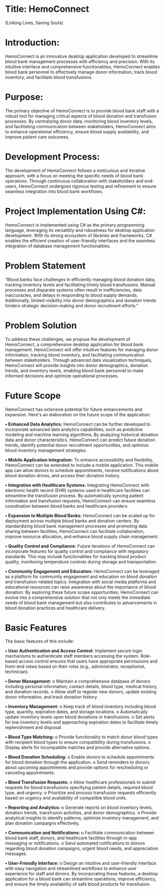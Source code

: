# Title: HemoConnect 
(Linking Lives, Saving Souls) 
# Introduction: 
HemoConnect is an innovative desktop application developed to streamline blood bank 
management processes with efficiency and precision. With its intuitive interface and 
comprehensive functionalities, HemoConnect enables blood bank personnel to effectively 
manage donor information, track blood inventory, and facilitate blood transfusions. 
# Purpose: 
The primary objective of HemoConnect is to provide blood bank staff with a robust tool 
for managing critical aspects of blood donation and transfusion processes. By centralizing donor 
data, monitoring blood inventory levels, and facilitating communication between stakeholders, 
HemoConnect aims to enhance operational efficiency, ensure blood supply availability, and 
improve patient care outcomes. 
# Development Process:  
The development of HemoConnect follows a meticulous and iterative approach, with a 
focus on meeting the specific needs of blood bank operations. Through continuous collaboration 
with stakeholders and end-users, HemoConnect undergoes rigorous testing and refinement to 
ensure seamless integration into blood bank workflows. 
# Project Implementation Using C#: 
HemoConnect is implemented using C# as the primary programming language, leveraging 
its versatility and robustness for desktop application development. With its strong ecosystem of 
libraries and frameworks, C# enables the efficient creation of user-friendly interfaces and the 
seamless integration of database management functionalities. 
# Problem Statement  
“Blood banks face challenges in efficiently managing blood donation data, tracking 
inventory levels and facilitating timely blood transfusions. Manual processes and disparate 
systems often result in inefficiencies, data inaccuracies, and delays in responding to blood supply 
demands. Additionally, limited visibility into donor demographics and donation trends hinders 
strategic decision-making and donor recruitment efforts.” 
# Problem Solution 
To address these challenges, we propose the development of HemoConnect, a 
comprehensive desktop application for blood bank management. HemoConnect will offer 
intuitive features for managing donor information, tracking blood inventory, and facilitating 
communication between stakeholders. Through advanced data visualization techniques, 
HemoConnect will provide insights into donor demographics, donation trends, and inventory 
levels, enabling blood bank personnel to make informed decisions and optimize operational 
processes. 
# Future Scope  
HemoConnect has extensive potential for future enhancements and expansion. Here's an 
elaboration on the future scope of the application: 

**• Enhanced Data Analytics:** HemoConnect can be further developed to incorporate 
advanced data analytics capabilities, such as predictive modeling and machine learning 
algorithms. By analyzing historical donation data and donor characteristics, 
HemoConnect can predict future donation trends, identify potential donor recruitment 
opportunities, and optimize blood inventory management strategies. 

**• Mobile Application Integration:** To enhance accessibility and flexibility, HemoConnect 
can be extended to include a mobile application. This mobile app can allow donors to 
schedule appointments, receive notifications about blood donation drives, and access 
their donation history.  

**• Integration with Healthcare Systems:** Integrating HemoConnect with electronic health 
record (EHR) systems used in healthcare facilities can streamline the transfusion process. 
By automatically syncing patient information and transfusion requests, HemoConnect can 
ensure seamless coordination between blood banks and healthcare providers. 

**• Expansion to Multiple Blood Banks:** HemoConnect can be scaled up for deployment 
across multiple blood banks and donation centers. By standardizing blood bank 
management processes and promoting data sharing between facilities, HemoConnect can 
facilitate collaboration, improve resource allocation, and enhance blood supply chain 
management. 

**• Quality Control and Compliance:** Future iterations of HemoConnect can incorporate 
features for quality control and compliance with regulatory standards. This may include 
functionalities for tracking blood product quality, monitoring temperature controls during 
storage and transportation. 

**• Community Engagement and Education:** HemoConnect can be leveraged as a platform 
for community engagement and education on blood donation and transfusion-related 
topics. Integration with social media platforms and educational resources can raise 
awareness about the importance of blood donation. 
By exploring these future scope opportunities, HemoConnect can evolve into a comprehensive 
solution that not only meets the immediate needs of blood bank management but also 
contributes to advancements in blood donation practices and healthcare delivery. 

# Basic Features  
The basic features of this include: 

**• User Authentication and Access Control:** Implement secure login 
mechanisms to authenticate staff members accessing the system. Role-based access 
control ensures that users have appropriate permissions and front-end views based on 
their roles (e.g., administrator, receptionist, technician). 

**• Donor Management:** 
o Maintain a comprehensive database of donors including personal information, 
contact details, blood type, medical history, and donation records. 
o Allow staff to register new donors, update existing donor information, and track 
donation history. 

**• Inventory Management:** 
o Keep track of blood inventory including blood type, quantity, expiration dates, and 
storage locations. 
o Automatically update inventory levels upon blood donations or transfusions. 
o Set alerts for low inventory levels and approaching expiration dates to facilitate 
timely replenishment and disposal. 

**• Blood Type Matching:** 
o Provide functionality to match donor blood types with recipient blood types to 
ensure compatibility during transfusions. 
o Display alerts for incompatible matches and provide alternative options. 

**• Blood Donation Scheduling:**
o Enable donors to schedule appointments for blood donation through the 
application. 
o Send reminders to donors about upcoming appointments and provide options for 
rescheduling or canceling appointments. 

**• Blood Transfusion Requests:** 
o Allow healthcare professionals to submit requests for blood transfusions 
specifying patient details, required blood type, and urgency. 
o Prioritize and process transfusion requests efficiently based on urgency and 
availability of compatible blood units. 

**• Reporting and Analytics:** 
o Generate reports on blood inventory levels, donation trends, transfusion 
activities, and donor demographics. 
o Provide analytical insights to identify patterns, optimize inventory management, 
and plan donation campaigns effectively. 

**• Communication and Notifications:** 
o Facilitate communication between blood bank staff, donors, and healthcare 
facilities through in-app messaging or notifications. 
o Send automated notifications to donors regarding blood donation campaigns, 
urgent blood needs, and appreciation messages.

**• User-Friendly Interface:** 
o Design an intuitive and user-friendly interface with easy navigation and 
streamlined workflows to enhance user experience for staff and donors. 
By incorporating these features, a desktop application for a blood bank can streamline 
operations, improve efficiency, and ensure the timely availability of safe blood products for 
transfusion. 

